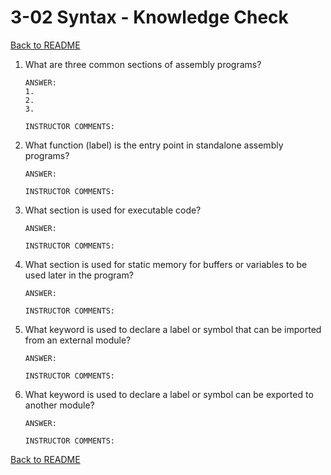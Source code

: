 
# 3-02 Syntax - Knowledge Check

[Back to README](README.md)

1. What are three common sections of assembly programs?
    ```
    ANSWER: 
    1. 
    2. 
    3. 
    ```
    ```
    INSTRUCTOR COMMENTS:  
    ```

2. What function (label) is the entry point in standalone assembly programs?
    ```
    ANSWER: 
    ```
    ```
    INSTRUCTOR COMMENTS:  
    ```

3. What section is used for executable code?
    ```
    ANSWER: 
    ```
    ```
    INSTRUCTOR COMMENTS:  
    ```

4. What section is used for static memory for buffers or variables to be used 
later in the program?
    ```
    ANSWER: 
    ```
    ```
    INSTRUCTOR COMMENTS:  
    ```

5. What keyword is used to declare a label or symbol that can be imported from 
an external module?
    ```
    ANSWER: 
    ```
    ```
    INSTRUCTOR COMMENTS:  
    ```

6. What keyword is used to declare a label or symbol can be exported to another 
module?
    ```
    ANSWER: 
    ```
    ```
    INSTRUCTOR COMMENTS:  
    ```

[Back to README](README.md)


<!--- End of file. --->
